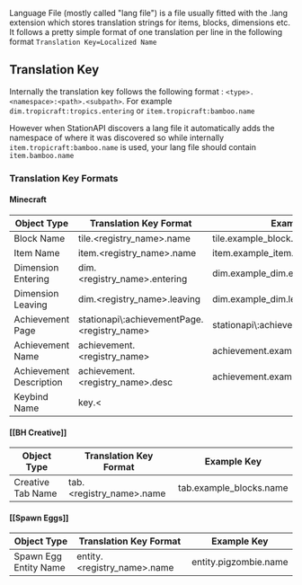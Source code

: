 Language File (mostly called "lang file") is a file usually fitted with the .lang extension which stores translation strings for items, blocks, dimensions etc.
It follows a pretty simple format of one translation per line in the following format `Translation Key=Localized Name`
## Translation Key
Internally the translation key follows the following format : `<type>.<namespace>:<path>.<subpath>`. For example `dim.tropicraft:tropics.entering` or `item.tropicraft:bamboo.name` 

However when StationAPI discovers a lang file it automatically adds the namespace of where it was discovered so while internally `item.tropicraft:bamboo.name` is used, your lang file should contain `item.bamboo.name`

### Translation Key Formats

#### Minecraft

| Object Type             | Translation Key Format                       | Example Key                            |
| ----------------------- | -------------------------------------------- | -------------------------------------- |
| Block Name              | tile.<registry_name>.name                    | tile.example_block.name                |
| Item Name               | item.<registry_name>.name                    | item.example_item.name                 |
| Dimension Entering      | dim.<registry_name>.entering                 | dim.example_dim.entering               |
| Dimension Leaving       | dim.<registry_name>.leaving                  | dim.example_dim.leaving                |
| Achievement Page        | stationapi\\:achievementPage.<registry_name> | stationapi\\:achievementPage.main_page |
| Achievement Name        | achievement.<registry_name>                  | achievement.example_achievement        |
| Achievement Description | achievement.<registry_name>.desc             | achievement.example_achievement.desc   |
| Keybind Name            | key.<                                        |                                        |


#### [[BH Creative]]

| Object Type       | Translation Key Format   | Example Key             |
| ----------------- | ------------------------ | ----------------------- |
| Creative Tab Name | tab.<registry_name>.name | tab.example_blocks.name |


#### [[Spawn Eggs]]

| Object Type           | Translation Key Format      | Example Key           |
| --------------------- | --------------------------- | --------------------- |
| Spawn Egg Entity Name | entity.<registry_name>.name | entity.pigzombie.name |
